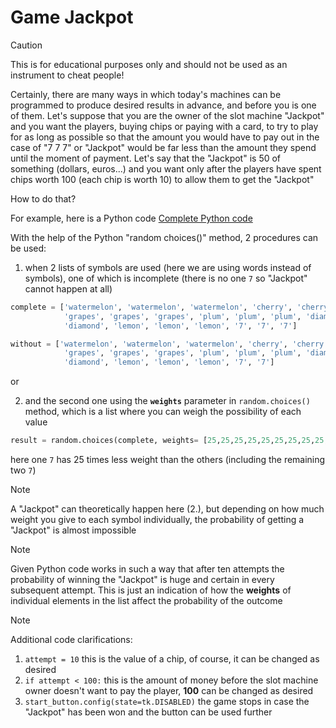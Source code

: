 # Game Jackpot

> [!CAUTION]
> This is for educational purposes only and should not be used as an instrument to cheat people!

Certainly, there are many ways in which today's machines can be programmed to produce desired results in advance, and before you is one of them.
Let's suppose that you are the owner of the slot machine "Jackpot" and you want the players, buying chips or paying with a card, to try to play for as long as possible so that the amount you would have to pay out in the case of "7 7 7" or "Jackpot" would be far less than the amount they spend until the moment of payment.
Let's say that the "Jackpot" is 50 of something (dollars, euros...) and you want only after the players have spent chips worth 100 (each chip is worth 10) to allow them to get the "Jackpot"

How to do that?

For example, here is a Python code [Complete Python code](GUI_jack_pot.py)

With the help of the Python "random choices()" method, 2 procedures can be used:
1. when 2 lists of symbols are used (here we are using words instead of symbols), one of which is incomplete (there is no one `7` so "Jackpot" cannot happen at all)

``` py
complete = ['watermelon', 'watermelon', 'watermelon', 'cherry', 'cherry', 'cherry',
            'grapes', 'grapes', 'grapes', 'plum', 'plum', 'plum', 'diamond', 'diamond',
            'diamond', 'lemon', 'lemon', 'lemon', '7', '7', '7']

without = ['watermelon', 'watermelon', 'watermelon', 'cherry', 'cherry', 'cherry',
            'grapes', 'grapes', 'grapes', 'plum', 'plum', 'plum', 'diamond', 'diamond',
            'diamond', 'lemon', 'lemon', 'lemon', '7', '7']
```

or

2. and the second one using the **`weights`** parameter in `random.choices()` method, which is a list where you can weigh the possibility of each value

``` py
result = random.choices(complete, weights= [25,25,25,25,25,25,25,25,25,25,25,25,25,25,25,25,25,25, 25, 25, 1], k=3)
```

here one `7` has 25 times less weight than the others (including the remaining two `7`)

> [!NOTE]
> A "Jackpot" can theoretically happen here (2.), but depending on how much weight you give to each symbol individually, the probability of getting a "Jackpot" is almost impossible

> [!NOTE]
> Given Python code works in such a way that after ten attempts the probability of winning the "Jackpot" is huge and certain in every subsequent attempt.
> This is just an indication of how the **weights** of individual elements in the list affect the probability of the outcome

> [!NOTE]
> Additional code clarifications:
> 1. `attempt = 10` this is the value of a chip, of course, it can be changed as desired
> 2. `if attempt < 100:` this is the amount of money before the slot machine owner doesn't want to pay the player,  **100** can be changed as desired
> 3. `start_button.config(state=tk.DISABLED)` the game stops in case the "Jackpot" has been won and the button can be used further
